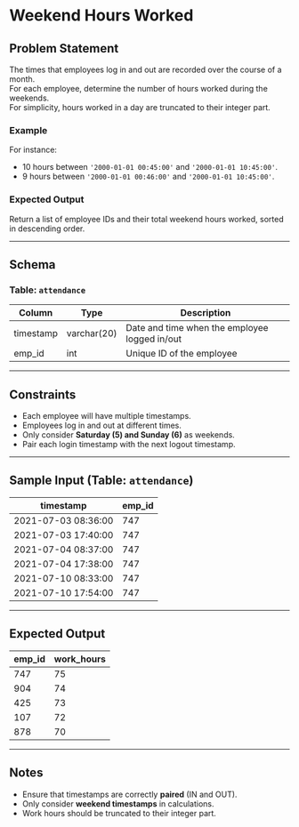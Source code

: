 # Weekend Hours Worked

## Problem Statement

The times that employees log in and out are recorded over the course of a month.  
For each employee, determine the number of hours worked during the weekends.  
For simplicity, hours worked in a day are truncated to their integer part.

### Example  
For instance:  
- 10 hours between `'2000-01-01 00:45:00'` and `'2000-01-01 10:45:00'`.  
- 9 hours between `'2000-01-01 00:46:00'` and `'2000-01-01 10:45:00'`.  

### Expected Output
Return a list of employee IDs and their total weekend hours worked, sorted in descending order.

---

## Schema

### **Table: `attendance`**

| Column     | Type         | Description                                  |
|------------|-------------|----------------------------------------------|
| timestamp  | varchar(20) | Date and time when the employee logged in/out |
| emp_id     | int         | Unique ID of the employee                   |

---

## Constraints
- Each employee will have multiple timestamps.
- Employees log in and out at different times.
- Only consider **Saturday (5) and Sunday (6)** as weekends.
- Pair each login timestamp with the next logout timestamp.

---

## Sample Input (Table: `attendance`)

| timestamp           | emp_id |
|---------------------|--------|
| 2021-07-03 08:36:00 | 747    |
| 2021-07-03 17:40:00 | 747    |
| 2021-07-04 08:37:00 | 747    |
| 2021-07-04 17:38:00 | 747    |
| 2021-07-10 08:33:00 | 747    |
| 2021-07-10 17:54:00 | 747    |

---

## Expected Output

| emp_id | work_hours |
|--------|-----------|
| 747    | 75        |
| 904    | 74        |
| 425    | 73        |
| 107    | 72        |
| 878    | 70        |

---

## Notes
- Ensure that timestamps are correctly **paired** (IN and OUT).
- Only consider **weekend timestamps** in calculations.
- Work hours should be truncated to their integer part.
